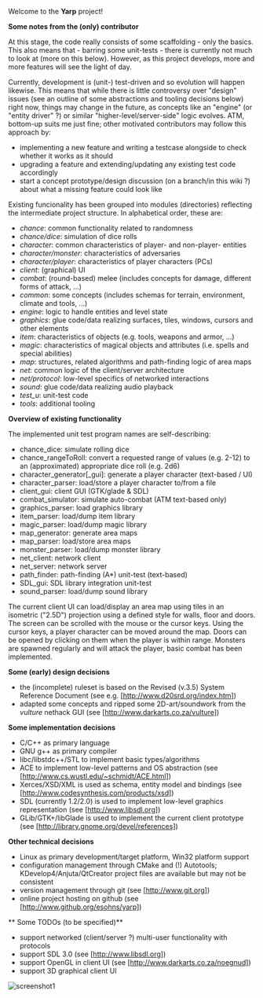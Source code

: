 Welcome to the **Yarp** project!

**Some notes from the (only) contributor**

At this stage, the code really consists of some scaffolding - only the basics.
 This also means that - barring some unit-tests - there is currently not much
 to look at (more on this below). However, as this project develops, more and
 more features will see the light of day.

Currently, development is (unit-) test-driven and so evolution will happen
 likewise. This means that while there is little controversy over "design"
 issues (see an outline of some abstractions and tooling decisions below) right
 now, things may change in the future, as concepts like an "engine" (or "entity
 driver" ?) or similar "higher-level/server-side" logic evolves. ATM, bottom-up
 suits me just fine; other motivated contributors may follow this approach by:

* implementing a new feature and writing a testcase alongside to check whether
 it works as it should
* upgrading a feature and extending/updating any existing test code accordingly
* start a concept prototype/design discussion (on a branch/in this wiki ?)
 about what a missing feature could look like

Existing funcionality has been grouped into modules (directories) reflecting
 the intermediate project structure. In alphabetical order, these are:

* *chance*: common functionality related to randomness
* *chance/dice*: simulation of dice rolls
* *character*: common characteristics of player- and non-player- entities
* *character/monster*: characteristics of adversaries
* *character/player*: characteristics of player characters (PCs)
* *client*: (graphical) UI
* *combat*: (round-based) melee (includes concepts for damage, different forms
 of attack, ...)
* *common*: some concepts (includes schemas for terrain, environment, climate
 and tools, ...)
* *engine*: logic to handle entities and level state
* *graphics*: glue code/data realizing surfaces, tiles, windows, cursors and
 other elements
* *item*: characteristics of objects (e.g. tools, weapons and armor, ...)
* *magic*: characteristics of magical objects and attributes (i.e. spells and
 special abilities)
* *map*: structures, related algorithms and path-finding logic of area maps
* *net*: common logic of the client/server architecture
* *net/protocol*: low-level specifics of networked interactions
* *sound*: glue code/data realizing audio playback
* *test_u*: unit-test code
* *tools*: additional tooling

**Overview of existing functionality**

The implemented unit test program names are self-describing:

* chance_dice: simulate rolling dice
* chance_rangeToRoll: convert a requested range of values (e.g. 2-12) to an
 (approximated) appropriate dice roll (e.g. 2d6)
* character_generator[_gui]: generate a player character (text-based / UI)
* character_parser: load/store a player character to/from a file
* client_gui: client GUI (GTK/glade & SDL)
* combat_simulator: simulate auto-combat (ATM text-based only)
* graphics_parser: load graphics library
* item_parser: load/dump item library
* magic_parser: load/dump magic library
* map_generator: generate area maps
* map_parser: load/store area maps
* monster_parser: load/dump monster library
* net_client: network client
* net_server: network server
* path_finder: path-finding (A*) unit-test (text-based)
* SDL_gui: SDL library integration unit-test
* sound_parser: load/dump sound library

The current client UI can load/display an area map using tiles in an isometric
 ("2.5D") projection using a defined style for walls, floor and doors. The
 screen can be scrolled with the mouse or the cursor keys. Using the cursor
 keys, a player character can be moved around the map. Doors can be opened by
 clicking on them when the player is within range. Monsters are spawned
 regularly and will attack the player, basic combat has been implemented.

**Some (early) design decisions**

* the (incomplete) ruleset is based on the Revised (v.3.5) System Reference
 Document (see e.g. [http://www.d20srd.org/index.htm])
* adapted some concepts and ripped some 2D-art/soundwork from the *vulture*
 nethack GUI (see [http://www.darkarts.co.za/vulture])

**Some implementation decisions**

* C/C++ as primary language
* GNU g++ as primary compiler
* libc/libstdc++/STL to implement basic types/algorithms
* ACE to implement low-level patterns and OS abstraction (see
 [http://www.cs.wustl.edu/~schmidt/ACE.html])
* Xerces/XSD/XML is used as schema, entity model and bindings (see
 [http://www.codesynthesis.com/products/xsd])
* SDL (currently 1.2/2.0) is used to implement low-level graphics representation
 (see [http://www.libsdl.org])
* GLib/GTK+/libGlade is used to implement the current client prototype (see
 [http://library.gnome.org/devel/references])

**Other technical decisions**

* Linux as primary development/target platform, Win32 platform support
* configuration management through CMake and (!) Autotools;
 KDevelop4/Anjuta/QtCreator project files are available but may not be
 consistent
* version management through git (see [http://www.git.org])
* online project hosting on github (see [http://www.github.org/esohns/yarp])

** Some TODOs (to be specified)**
* support networked (client/server ?) multi-user functionality with protocols
* support SDL 3.0 (see [http://www.libsdl.org])
* support OpenGL in client UI (see [http://www.darkarts.co.za/noegnud])
* support 3D graphical client UI

![screenshot1](https://github.com/esohns/yarp/assets/510572/460a1752-ed16-4b06-a0b5-0286f45685fa)
